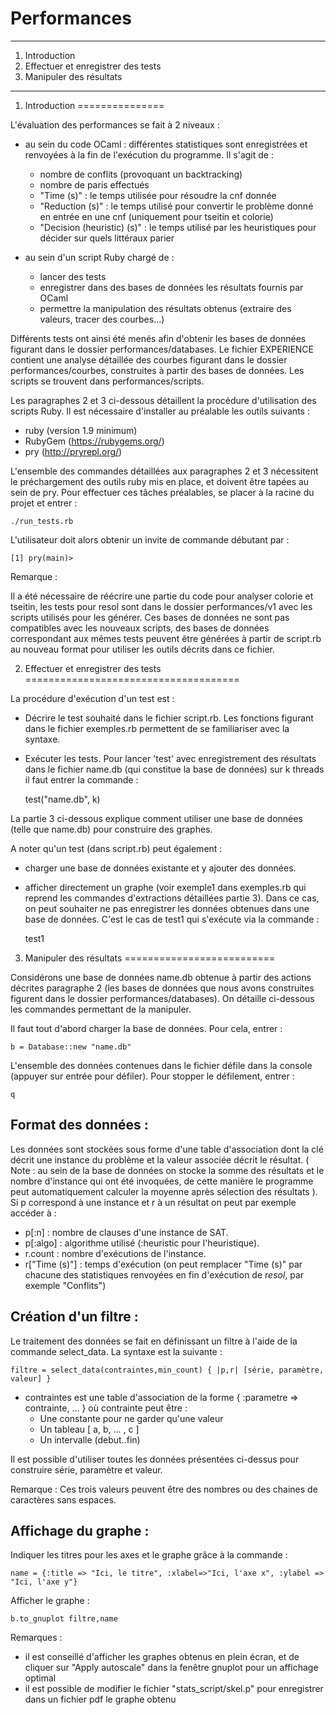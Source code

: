 #   Performances


******************************************************************************

1. Introduction
2. Effectuer et enregistrer des tests
3. Manipuler des résultats

******************************************************************************

 

1. Introduction
===============

L'évaluation des performances se fait à 2 niveaux : 
  - au sein du code OCaml : différentes statistiques sont enregistrées et renvoyées à la fin de l'exécution du programme. Il s'agit de : 
      * nombre de conflits (provoquant un backtracking)
      * nombre de paris effectués
      * "Time (s)" : le temps utilisée pour résoudre la cnf donnée
      * "Reduction (s)" : le temps utilisé pour convertir le problème donné en entrée en une cnf (uniquement pour tseitin et colorie)
      * "Decision (heuristic) (s)" : le temps utilisé par les heuristiques pour décider sur quels littéraux parier

  - au sein d'un script Ruby chargé de :
      * lancer des tests
      * enregistrer dans des bases de données les résultats fournis par OCaml
      * permettre la manipulation des résultats obtenus (extraire des valeurs, tracer des courbes...)
  
Différents tests ont ainsi été menés afin d'obtenir les bases de données figurant dans le dossier performances/databases. Le fichier EXPERIENCE contient une analyse détaillée des courbes figurant dans le dossier performances/courbes, construites à partir des bases de données. Les scripts se trouvent dans performances/scripts.

Les paragraphes 2 et 3 ci-dessous détaillent la procédure d'utilisation des scripts Ruby. Il est nécessaire d'installer au préalable les outils suivants : 
  * ruby (version 1.9 minimum)
  * RubyGem (https://rubygems.org/)
  * pry (http://pryrepl.org/)

L'ensemble des commandes détaillées aux paragraphes 2 et 3 nécessitent le préchargement des outils ruby mis en place, et doivent être tapées au sein de pry. Pour effectuer ces tâches préalables, se placer à la racine du projet et entrer : 

    ./run_tests.rb 
    
L'utilisateur doit alors obtenir un invite de commande débutant par : 

    [1] pry(main)> 

Remarque :

Il a été nécessaire de réécrire une partie du code pour analyser colorie et tseitin, les tests pour resol sont dans le dossier performances/v1 avec les scripts utilisés pour les générer. Ces bases de données ne sont pas compatibles avec les nouveaux scripts, des bases de données correspondant aux mêmes tests peuvent être générées à partir de script.rb au nouveau format pour utiliser les outils décrits dans ce fichier.



2. Effectuer et enregistrer des tests
=====================================

La procédure d'exécution d'un test est :
  * Décrire le test souhaité dans le fichier script.rb. Les fonctions figurant dans le fichier exemples.rb permettent de se familiariser avec la syntaxe.
  * Exécuter les tests. Pour lancer 'test' avec enregistrement des résultats dans le fichier name.db (qui constitue la base de données) sur k threads il faut entrer la commande : 
    
    test("name.db", k)
        
La partie 3 ci-dessous explique comment utiliser une base de données (telle que name.db) pour construire des graphes.

A noter qu'un test (dans script.rb) peut également : 
  * charger une base de données existante et y ajouter des données.
  * afficher directement un graphe (voir exemple1 dans exemples.rb qui reprend les commandes d'extractions détaillées partie 3). Dans ce cas, on peut souhaiter ne pas enregistrer les données obtenues dans une base de données. C'est le cas de test1 qui s'exécute via la commande : 
   
    test1



3. Manipuler des résultats
==========================

Considérons une base de données name.db obtenue à partir des actions décrites paragraphe 2 (les bases de données que nous avons construites figurent dans le dossier performances/databases). On détaille ci-dessous les commandes permettant de la manipuler.

Il faut tout d'abord charger la base de données. Pour cela, entrer : 

    b = Database::new "name.db"
    
L'ensemble des données contenues dans le fichier défile dans la console (appuyer sur entrée pour défiler). Pour stopper le défilement, entrer : 

    q
    
Format des données :
--------------------

Les données sont stockées sous forme d'une table d'association dont la clé décrit une instance du problème et la valeur associée décrit le résultat. ( Note : au sein de la base de données on stocke la somme des résultats et le nombre d'instance qui ont été invoquées, de cette manière le programme peut automatiquement calculer la moyenne après sélection des résultats ). Si p correspond à une instance et r à un résultat on peut par exemple accéder à :

  * p[:n] : nombre de clauses d'une instance de SAT.
  * p[:algo] : algorithme utilisé (:heuristic pour l'heuristique).
  * r.count : nombre d'exécutions de l'instance.
  * r["Time (s)"] : temps d'exécution (on peut remplacer "Time (s)" par chacune des statistiques renvoyées en fin d'exécution de *resol*, par exemple "Conflits")
    
    
Création d'un filtre : 
----------------------

Le traitement des données se fait en définissant un filtre à l'aide de la commande select_data. La syntaxe est la suivante :

    filtre = select_data(contraintes,min_count) { |p,r| [série, paramètre, valeur] }
    
  * contraintes est une table d'association de la forme { :parametre => contrainte, ... } où contrainte peut être :
    *  Une constante pour ne garder qu'une valeur
    *  Un tableau [ a, b, ... , c ]
    *  Un intervalle (debut..fin)
  
Il est possible d'utiliser toutes les données présentées ci-dessus pour construire série, paramètre et valeur.

Remarque :
  Ces trois valeurs peuvent être des nombres ou des chaines de caractères sans espaces.
 
 
Affichage du graphe :
---------------------

Indiquer les titres pour les axes et le graphe grâce à la commande : 

    name = {:title => "Ici, le titre", :xlabel=>"Ici, l'axe x", :ylabel => "Ici, l'axe y"}
    
Afficher le graphe : 

    b.to_gnuplot filtre,name
    
Remarques : 
  * il est conseillé d'afficher les graphes obtenus en plein écran, et de cliquer sur "Apply autoscale" dans la fenêtre gnuplot pour un affichage optimal
  * il est possible de modifier le fichier "stats_script/skel.p" pour enregistrer dans un fichier pdf le graphe obtenu
    
    

